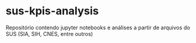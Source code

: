 # sus-kpis-analysis
Repositório contendo jupyter notebooks e análises a partir de arquivos do SUS (SIA, SIH, CNES, entre outros)
